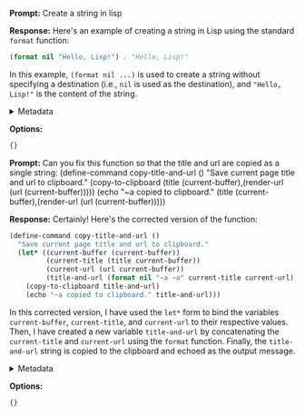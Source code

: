 **Prompt:**
Create a string in lisp

**Response:**
Here's an example of creating a string in Lisp using the standard `format` function:

```lisp
(format nil "Hello, Lisp!") ; "Hello, Lisp!"
```

In this example, `(format nil ...)` is used to create a string without specifying a destination (i.e., `nil` is used as the destination), and `"Hello, Lisp!"` is the content of the string.

<details><summary>Metadata</summary>

- Duration: 2723 ms
- Datetime: 2023-10-10T09:32:21.664381
- Model: gpt-3.5-turbo-0613

</details>

**Options:**
```json
{}
```

**Prompt:**
Can you fix this function so that the title and url are copied as a single string: 
(define-command copy-title-and-url ()
  "Save current page title and url to clipboard."
  (copy-to-clipboard (title (current-buffer),(render-url (url (current-buffer)))))
  (echo "~a copied to clipboard." (title (current-buffer),(render-url (url (current-buffer)))))

**Response:**
Certainly! Here's the corrected version of the function:

```lisp
(define-command copy-title-and-url ()
  "Save current page title and url to clipboard."
  (let* ((current-buffer (current-buffer))
         (current-title (title current-buffer))
         (current-url (url current-buffer))
         (title-and-url (format nil "~a ~a" current-title current-url)))
    (copy-to-clipboard title-and-url)
    (echo "~a copied to clipboard." title-and-url)))
```

In this corrected version, I have used the `let*` form to bind the variables `current-buffer`, `current-title`, and `current-url` to their respective values. Then, I have created a new variable `title-and-url` by concatenating the `current-title` and `current-url` using the `format` function. Finally, the `title-and-url` string is copied to the clipboard and echoed as the output message.

<details><summary>Metadata</summary>

- Duration: 6096 ms
- Datetime: 2023-10-10T09:34:04.523658
- Model: gpt-3.5-turbo-0613

</details>

**Options:**
```json
{}
```

